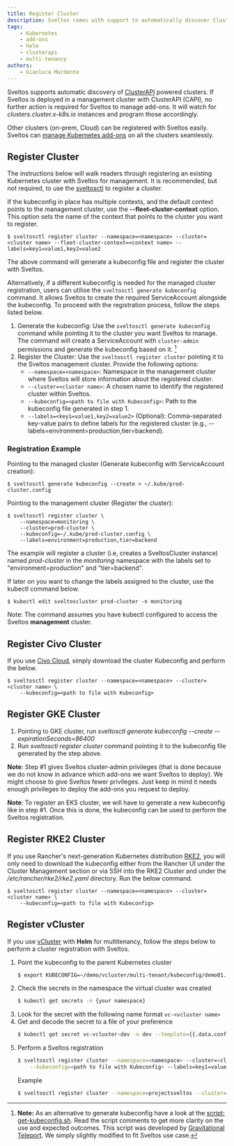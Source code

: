 ```yaml
---
title: Register Cluster
description: Sveltos comes with support to automatically discover ClusterAPI powered clusters. Any other cluster (GKE for instance) can easily be registered with Sveltos.
tags:
    - Kubernetes
    - add-ons
    - helm
    - clusterapi
    - multi-tenancy
authors:
    - Gianluca Mardente
---
```

Sveltos supports automatic discovery of [ClusterAPI](https://github.com/kubernetes-sigs/cluster-api) powered clusters. If Sveltos is deployed in a management cluster with ClusterAPI (CAPI), no further action is required for Sveltos to manage add-ons. It will watch for *clusters.cluster.x-k8s.io* instances and program those accordingly.

Other clusters (on-prem, Cloud) can be registered with Sveltos easily. Sveltos can [manage Kubernetes add-ons](../addons/addons.md) on all the clusters seamlessly.

## Register Cluster

The instructions below will walk readers through registering an existing Kubernetes cluster with Sveltos for management. It is recommended, but not required, to use the [sveltosctl](https://github.com/projectsveltos/sveltosctl "Sveltos CLI") to register a cluster.

If the kubeconfig in place has multiple contexts, and the default context points to the management cluster, use the __--fleet-cluster-context__ option. This option sets the name of the context that points to the cluster you want to register.

```
$ sveltosctl register cluster --namespace=<namespace> --cluster=<cluster name> --fleet-cluster-context=<context name> --labels=key1=value1,key2=value2
```

The above command will generate a kubeconfig file and register the cluster with Sveltos.

Alternatively, if a different kubeconfig is needed for the managed cluster registration, users can utilise the `sveltosctl generate kubeconfig` command. It allows Sveltos to create the required ServiceAccount alongside the kubeconfig. To proceed with the registration process, follow the steps listed below.

1. Generate the kubeconfig: Use the `sveltosctl generate kubeconfig` command while pointing it to the cluster you want Sveltos to manage. The command will create a ServiceAccount with `cluster-admin` permissions and generate the kubeconfig based on it. [^1]
2. Register the Cluster: Use the `sveltosctl register cluster` pointing it to the Sveltos management cluster. Provide the following options:
    - `--namespace=<namespace>`: Namespace in the management cluster where Sveltos will store information about the registered cluster.
    - `--cluster=<cluster name>`: A chosen name to identify the registered cluster within Sveltos.
    - `--kubeconfig=<path to file with Kubeconfig>`: Path to the kubeconfig file generated in step 1.
    - `--labels=<key1=value1,key2=value2>` (Optional): Comma-separated key-value pairs to define labels for the registered cluster (e.g., --labels=environment=production,tier=backend).


### Registration Example

Pointing to the managed cluster (Generate kubeconfig with ServiceAccount creation):

```$ sveltosctl generate kubeconfig --create > ~/.kube/prod-cluster.config```

Pointing to the management cluster (Register the cluster):

```
$ sveltosctl register cluster \
    --namespace=monitoring \
    --cluster=prod-cluster \
    --kubeconfig=~/.kube/prod-cluster.config \
    --labels=environment=production,tier=backend
```

The example will register a cluster (i.e, creates a SveltosCluster instance) named *prod-cluster* in the *monitoring* namespace with the labels set to "environment=production" and "tier=backend".

If later on you want to change the labels assigned to the cluster, use the kubectl command below.

```$ kubectl edit sveltoscluster prod-cluster -n monitoring``` 

Note: The command assumes you have kubectl configured to access the Sveltos **management** cluster.

## Register Civo Cluster
If you use [Civo Cloud](https://www.civo.com), simply download the cluster Kubeconfig and perform the below.

```
$ sveltosctl register cluster --namespace=<namespace> --cluster=<cluster name> \
    --kubeconfig=<path to file with Kubeconfig>
```

## Register GKE Cluster

1. Pointing to GKE cluster, run *sveltosctl generate kubeconfig --create --expirationSeconds=86400*
2. Run *sveltosctl register cluster* command pointing it to the kubeconfig file generated by the step above.

**Note**: Step #1 gives Sveltos cluster-admin privileges (that is done because we do not know in advance which add-ons we want Sveltos to deploy). We might choose to give Sveltos fewer privileges. Just keep in mind it needs enough privileges to deploy the add-ons you request to deploy.

**Note**: To register an EKS cluster, we will have to generate a new kubeconfig like in step #1. Once this is done, the kubeconfig can be used to perform the Sveltos registration.

## Register RKE2 Cluster
If you use Rancher's next-generation Kubernetes distribution [RKE2](https://docs.rke2.io/), you will only need to download the kubeconfig either from the Rancher UI under the Cluster Management section or via SSH into the RKE2 Cluster and under the */etc/rancher/rke2/rke2.yaml* directory. Run the below command.

```
$ sveltosctl register cluster --namespace=<namespace> --cluster=<cluster name> \
    --kubeconfig=<path to file with Kubeconfig>
```

## Register vCluster
If you use [vCluster](https://www.vcluster.com/) with **Helm** for multitenancy, follow the steps below to perform a cluster registration with Sveltos.

1. Point the kubeconfig to the parent Kubernetes cluster
    ```bash
    $ export KUBECONFIG=~/demo/vcluster/multi-tenant/kubeconfig/demo01.yaml
    ```
2. Check the secrets in the namespace the virtual cluster was created
    ```bash
    $ kubectl get secrets -n {your namespace}
    ```
3. Look for the secret with the following name format `vc-<vcluster name>`
4. Get and decode the secret to a file of your preference
    ```bash
    $ kubectl get secret vc-vcluster-dev -n dev --template={{.data.config}} | base64 -d > ~/demo/vcluster/multi-tenant/kubeconfig/vcluster-dev.yaml
    ```
5. Perform a Sveltos registration
    ```bash
    $ sveltosctl register cluster --namespace=<namespace> --cluster=<cluster name> \
        --kubeconfig=<path to file with Kubeconfig> --labels=key1=value1,key2=value2
    ```
    Example
    ```bash
    $ sveltosctl register cluster --namespace=projectsveltos --cluster=vcluster-dev --kubeconfig=~/demo/vcluster/multi-tenant/kubeconfig/vcluster-dev.yaml --labels=env=dev
    ```

[^1]: **Note:** As an alternative to generate kubeconfig have a look at the [script: get-kubeconfig.sh](https://raw.githubusercontent.com/gianlucam76/scripts/master/get-kubeconfig.sh). Read the script comments to get more clarity on the use and expected outcomes. This script was developed by [Gravitational Teleport](https://github.com/gravitational/teleport/blob/master/examples/k8s-auth/get-kubeconfig.sh). We simply slightly modified to fit Sveltos use case.
